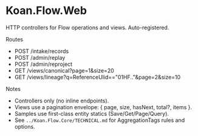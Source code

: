 # Koan.Flow.Web

HTTP controllers for Flow operations and views. Auto-registered.

Routes
- POST /intake/records
- POST /admin/replay
- POST /admin/reproject
- GET /views/canonical?page=1&size=20
- GET /views/lineage?q=ReferenceUlid=="01HF.."&page=2&size=10

Notes
- Controllers only (no inline endpoints).
- Views use a pagination envelope: { page, size, hasNext, total?, items }.
- Samples use first-class entity statics (Save/Get/Page/Query).
- See `../Koan.Flow.Core/TECHNICAL.md` for AggregationTags rules and options.
